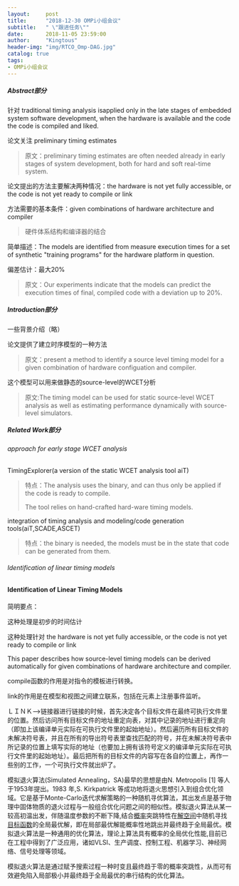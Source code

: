 ```yaml
---
layout:     post
title:      "2018-12-30 OMPi小组会议"
subtitle:   " \"跟进任务\""
date:       2018-11-05 23:59:00
author:     "Kingtous"
header-img: "img/RTCO_Omp-DAG.jpg"
catalog: true
tags:
- OMPi小组会议
---
```


##### Abstract部分

针对 traditional timing analysis isapplied only in the late stages of embedded system software development, when the hardware is available and the code the code is compiled and liked. 

论文关注 preliminary timing estimates

> 原文：preliminary timing estimates are often needed already in early stages of system development, both for hard and soft real-time system.

论文提出的方法主要解决两种情况：the hardware is not yet fully accessible, or the code is not yet ready to compile or link

方法需要的基本条件：given combinations of hardware architecture and compiler

> 硬件体系结构和编译器的结合

简单描述：The models are identified from measure execution times for a set of synthetic "training programs" for the hardware platform in question.

偏差估计：最大20%

> 原文：Our experiments indicate that the models can predict the execution times of final, compiled code with a deviation up to 20%.

##### Introduction部分

一些背景介绍（略）

论文提供了建立时序模型的一种方法

> 原文：present a method to identify a source level timing model for a given combination of hardware configuation and compiler.

这个模型可以用来做静态的source-level的WCET分析

> 原文:The timing model can be used for static source-level WCET analysis as well as estimating performance dynamically with source-level simulators.

##### Related Work部分

###### approach for early stage WCET analysis

TimingExplorer(a version of the static WCET analysis tool aiT)

> 特点：The analysis uses the binary, and can thus only be applied if the code is ready to compile.
>
> The tool relies on hand-crafted hard-ware timing models.

integration of timing analysis and modeling/code generation tools(aiT,SCADE,ASCET)

> 特点：the binary is needed, the models must be in the state that code can be generated from them.

###### Identification of linear timing models

#### Identification of Linear Timing Models


简明要点：

这种处理是初步的时间估计

这种处理针对 the hardware is not yet fully accessible, or the code is not yet ready to compile or link

This paper describes how source-level timing models can be derived automatically for given combinations of hardware architecture and compiler.





compile函数的作用是对指令的模板进行转换。

link的作用是在模型和视图之间建立联系，包括在元素上注册事件监听。

ＬＩＮＫ-->链接器进行链接的时候，首先决定各个目标文件在最终可执行文件里的位置。然后访问所有目标文件的地址重定向表，对其中记录的地址进行重定向（即加上该编译单元实际在可执行文件里的起始地址）。然后遍历所有目标文件的未解决符号表，并且在所有的导出符号表里查找匹配的符号，并在未解决符号表中所记录的位置上填写实际的地址（也要加上拥有该符号定义的编译单元实际在可执行文件里的起始地址）。最后把所有的目标文件的内容写在各自的位置上，再作一些别的工作，一个可执行文件就出炉了。



模拟退火算法(Simulated Annealing，SA)最早的思想是由N. Metropolis [1]  等人于1953年提出。1983 年,S. Kirkpatrick 等成功地将退火思想引入到组合优化领域。它是基于Monte-Carlo迭代求解策略的一种随机寻优算法，其出发点是基于物理中固体物质的退火过程与一般组合优化问题之间的相似性。模拟退火算法从某一较高初温出发，伴随温度参数的不断下降,结合[概率](https://baike.baidu.com/item/%E6%A6%82%E7%8E%87)突跳特性在[解空间](https://baike.baidu.com/item/%E8%A7%A3%E7%A9%BA%E9%97%B4)中随机寻找[目标函数](https://baike.baidu.com/item/%E7%9B%AE%E6%A0%87%E5%87%BD%E6%95%B0)的全局最优解，即在局部最优解能概率性地跳出并最终趋于全局最优。模拟退火算法是一种通用的优化算法，理论上算法具有概率的全局优化性能,目前已在工程中得到了广泛应用，诸如VLSI、生产调度、控制工程、机器学习、神经网络、信号处理等领域。

模拟退火算法是通过赋予搜索过程一种时变且最终趋于零的概率突跳性，从而可有效避免陷入局部极小并最终趋于全局最优的串行结构的优化算法。

